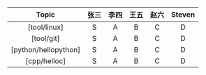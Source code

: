 | Topic | 张三 | 李四 | 王五 | 赵六 | Steven |
| :---: | :---: | :---: | :---: | :---: | :---: |
| [tool/linux] | S | A | B | C | D |
| [tool/git] | S | A | B | C | D |
| [python/hellopython] | S | A | B | C | D |
| [cpp/helloc] | S | A | B | C | D |
